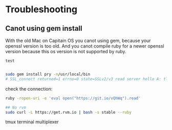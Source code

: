 # Troubleshooting

## Canot using gem install

With the old Mac on Capitain OS you canot using gem, because your openssl version is too old. And you canot compile ruby for a newer openssl version because this os version is not supported by ruby.

```test```

```bash

sudo gem install pry -n/usr/local/bin
# SSL_connect returned=1 errno=0 state=SSLv2/v3 read server hello A: tlsv1 alert protocol version

````

check the connection:

```bash
ruby -ropen-uri -e 'eval open("https://git.io/vQhWq").read'

## No rvm
sudo curl -L https://get.rvm.io | bash -s stable --ruby
```

tmux terminal multiplexer